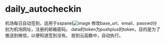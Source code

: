 # daily_autocheckin
机场每日自动签到，适用于sspanel![image](https://user-images.githubusercontent.com/51362566/133012468-300849ff-e31c-4837-8969-1bc8bc9c8a4b.png)
修改base_url、email、passwd分别为机场网址，注册的邮箱密码。
data的token为pushplus的token，目的是为了推送到微信，以便知道签到没有。
放到云函数中，自动执行。


